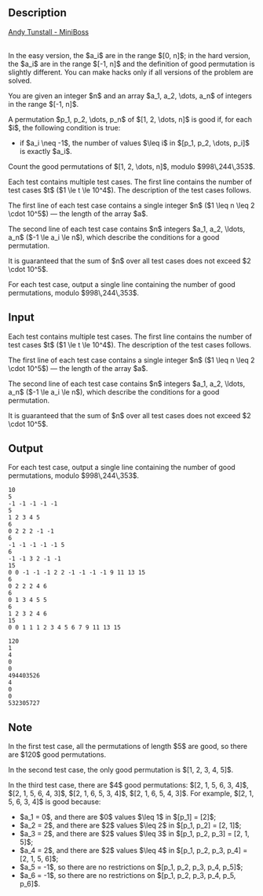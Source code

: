 ## Description

<div><div class="epigraph"><div class="epigraph-text"><span class="tex-font-style-it"><a href="https://soundcloud.com/tunners/miniboss">Andy Tunstall - MiniBoss</a></span></div><div class="epigraph-source">⠀</div></div><p><span class="tex-font-style-bf">In the easy version, the $a_i$ are in the range $[0, n]$; in the hard version, the $a_i$ are in the range $[-1, n]$ and the definition of good permutation is slightly different. You can make hacks only if all versions of the problem are solved.</span></p><p>You are given an integer $n$ and an array $a_1, a_2, \dots, a_n$ of integers in the range $[-1, n]$.</p><p>A permutation $p_1, p_2, \dots, p_n$ of $[1, 2, \dots, n]$ is good if, for each $i$, the following condition is true: </p><ul> <li> if $a_i \neq -1$, the number of values $\leq i$ in $[p_1, p_2, \dots, p_i]$ is exactly $a_i$. </li></ul><p>Count the good permutations of $[1, 2, \dots, n]$, modulo $998\,244\,353$.</p></div><div class="input-specification"><p>Each test contains multiple test cases. The first line contains the number of test cases $t$ ($1 \le t \le 10^4$). The description of the test cases follows.</p><p>The first line of each test case contains a single integer $n$ ($1 \leq n \leq 2 \cdot 10^5$)&nbsp;— the length of the array $a$.</p><p>The second line of each test case contains $n$ integers $a_1, a_2, \ldots, a_n$ ($-1 \le a_i \le n$), which describe the conditions for a good permutation.</p><p>It is guaranteed that the sum of $n$ over all test cases does not exceed $2 \cdot 10^5$.</p></div><div class="output-specification"><p>For each test case, output a single line containing the number of good permutations, modulo $998\,244\,353$.</p></div>

## Input

<p>Each test contains multiple test cases. The first line contains the number of test cases $t$ ($1 \le t \le 10^4$). The description of the test cases follows.</p><p>The first line of each test case contains a single integer $n$ ($1 \leq n \leq 2 \cdot 10^5$)&nbsp;— the length of the array $a$.</p><p>The second line of each test case contains $n$ integers $a_1, a_2, \ldots, a_n$ ($-1 \le a_i \le n$), which describe the conditions for a good permutation.</p><p>It is guaranteed that the sum of $n$ over all test cases does not exceed $2 \cdot 10^5$.</p>

## Output

<p>For each test case, output a single line containing the number of good permutations, modulo $998\,244\,353$.</p>





```input1|2,3,6,7,10,11,14,15,18,19
10
5
-1 -1 -1 -1 -1
5
1 2 3 4 5
6
0 2 2 2 -1 -1
6
-1 -1 -1 -1 -1 5
6
-1 -1 3 2 -1 -1
15
0 0 -1 -1 -1 2 2 -1 -1 -1 -1 9 11 13 15
6
0 2 2 2 4 6
6
0 1 3 4 5 5
6
1 2 3 2 4 6
15
0 0 1 1 1 2 3 4 5 6 7 9 11 13 15
```




```output1
120
1
4
0
0
494403526
4
0
0
532305727
```



## Note

<p>In the first test case, all the permutations of length $5$ are good, so there are $120$ good permutations.</p><p>In the second test case, the only good permutation is $[1, 2, 3, 4, 5]$.</p><p>In the third test case, there are $4$ good permutations: $[2, 1, 5, 6, 3, 4]$, $[2, 1, 5, 6, 4, 3]$, $[2, 1, 6, 5, 3, 4]$, $[2, 1, 6, 5, 4, 3]$. For example, $[2, 1, 5, 6, 3, 4]$ is good because: </p><ul> <li> $a_1 = 0$, and there are $0$ values $\leq 1$ in $[p_1] = [2]$; </li><li> $a_2 = 2$, and there are $2$ values $\leq 2$ in $[p_1, p_2] = [2, 1]$; </li><li> $a_3 = 2$, and there are $2$ values $\leq 3$ in $[p_1, p_2, p_3] = [2, 1, 5]$; </li><li> $a_4 = 2$, and there are $2$ values $\leq 4$ in $[p_1, p_2, p_3, p_4] = [2, 1, 5, 6]$; </li><li> $a_5 = -1$, so there are no restrictions on $[p_1, p_2, p_3, p_4, p_5]$; </li><li> $a_6 = -1$, so there are no restrictions on $[p_1, p_2, p_3, p_4, p_5, p_6]$. </li></ul>

